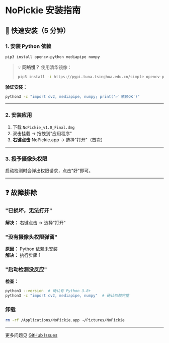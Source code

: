 # NoPickie 安装指南

## 🚀 快速安装（5 分钟）

### 1. 安装 Python 依赖

```bash
pip3 install opencv-python mediapipe numpy
```

> 💡 **网络慢？** 使用清华镜像：
> ```bash
> pip3 install -i https://pypi.tuna.tsinghua.edu.cn/simple opencv-python mediapipe numpy
> ```

**验证安装：**
```bash
python3 -c "import cv2, mediapipe, numpy; print('✅ 依赖OK')"
```

---

### 2. 安装应用

1. 下载 `NoPickie_v1.0_Final.dmg`
2. 双击挂载 → 拖拽到"应用程序"
3. **右键点击** NoPickie.app → 选择"打开"（首次）

---

### 3. 授予摄像头权限

启动检测时会弹出权限请求，点击"好"即可。

---

## ❓ 故障排除

### "已损坏，无法打开"
**解决：** 右键点击 → 选择"打开"

### "没有摄像头权限弹窗"
**原因：** Python 依赖未安装  
**解决：** 执行步骤 1

### "启动检测没反应"
**检查：**
```bash
python3 --version  # 确认有 Python 3.8+
python3 -c "import cv2, mediapipe, numpy"  # 确认依赖完整
```

### 卸载
```bash
rm -rf /Applications/NoPickie.app ~/Pictures/NoPickie
```

---

更多问题见 [GitHub Issues](https://github.com/Rayyyna/nopickie/issues)
